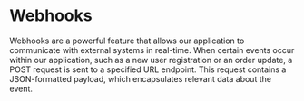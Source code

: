 # Webhooks

Webhooks are a powerful feature that allows our application to communicate with external systems in real-time. When certain events occur within our application, such as a new user registration or an order update, a POST request is sent to a specified URL endpoint. This request contains a JSON-formatted payload, which encapsulates relevant data about the event.
